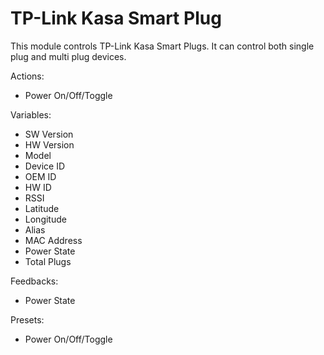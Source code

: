 # TP-Link Kasa Smart Plug

This module controls TP-Link Kasa Smart Plugs. It can control both single plug and multi plug devices.

Actions:

- Power On/Off/Toggle

Variables:

- SW Version
- HW Version
- Model
- Device ID
- OEM ID
- HW ID
- RSSI
- Latitude
- Longitude
- Alias
- MAC Address
- Power State
- Total Plugs

Feedbacks:

- Power State

Presets:

- Power On/Off/Toggle
